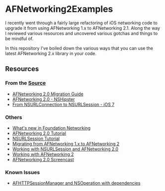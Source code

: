 AFNetworking2Examples
=====================

I recently went through a fairly large refactoring of iOS networking code to upgrade it from using AFNetworking 1.x to AFNetworking 2.1.  Along the way I reviewed various resources and uncovered various gotchas and things to be mindful of.

In this repository I've boiled down the various ways that you can use the latest AFNetworking 2.x library in your code.

## Resources

### From the [Source](http://github.com/afnetworking/afnetworking)
- [AFNetworking 2.0 Migration Guide](https://github.com/AFNetworking/AFNetworking/wiki/AFNetworking-2.0-Migration-Guide)
- [AFNetworking 2.0 - NSHipster](http://nshipster.com/afnetworking-2/)
- [From NSURLConnection to NSURLSession - iOS 7](http://www.objc.io/issue-5/from-nsurlconnection-to-nsurlsession.html)

### Others
- [What's new in Foundation Networking](http://asciiwwdc.com/2013/sessions/705?q=nsurlsession)
- [AFNetworking 2.0 Tutorial](http://www.raywenderlich.com/59255/afnetworking-2-0-tutorial)
- [NSURLSession Tutorial](http://www.raywenderlich.com/51127/nsurlsession-tutorial)
- [Migrating from AFNetworking 1.x to AFNetworking 2](http://gavrix.wordpress.com/2013/10/16/migrating-from-afnetworking-1-x-to-afnetworking-2/)
- [Working with NSURLSession and AFNetworking 2.0](http://code.tutsplus.com/tutorials/working-with-nsurlsession-afnetworking-20--mobile-22651)
- [Working with AFNetworking 2](http://programmingthomas.com/blog/2013/9/17/working-with-afnetworking-2)
- [AFNetworking 2.0 Screencast](http://nsscreencast.com/episodes/91-afnetworking-2-0)

### Known Issues
- [AFHTTPSessionManager and NSOperation with dependencies](https://github.com/AFNetworking/AFNetworking/issues/1504)
